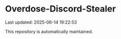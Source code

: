# Overdose-Discord-Stealer

Last updated: 2025-06-14 19:22:53

This repository is automatically maintained.
